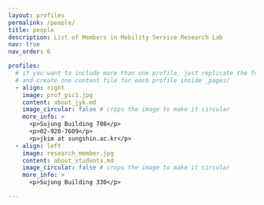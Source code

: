 ```yaml
---
layout: profiles
permalink: /people/
title: people
description: List of Members in Mobility Service Research Lab
nav: true
nav_order: 6

profiles:
  # if you want to include more than one profile, just replicate the following block
  # and create one content file for each profile inside _pages/
  - align: right
    image: prof_pic1.jpg
    content: about_jyk.md
    image_circular: false # crops the image to make it circular
    more_info: >
      <p>Sujung Building 708</p>
      <p>02-920-7609</p>
      <p>jkim at sungshin.ac.kr</p>
  - align: left
    image: research_member.jpg
    content: about_students.md
    image_circular: false # crops the image to make it circular
    more_info: >
      <p>Sujung Building 330</p>

---
```

